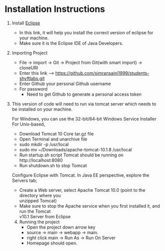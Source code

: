 # Installation Instructions

1. Install [Eclipse](https://www.eclipse.org/downloads/packages/installer)
   - In this link, it will help you install the correct version of eclipse for your machine.
   - Make sure it is the Eclipse IDE of Java Developers. 
2. Importing Project
   - File -> import -> Git -> Project from Git(with smart import) -> cloneURI
   - Enter this link --> https://github.com/simransaini1999/students-shyftlabs.git
   - Enter Github your personal Github username
   - For password
        - Need to get Github to generate a personal access token
3. This version of code will need to run via tomcat server which needs to be installed on your machine.

   For Windows, you can use the 32-bit/64-bit Windows Service Installer</br>
   For Unix-based,</br>
      - Download Tomcat 10 Core tar.gz file</br>
      - Open Terminal and unarchive file</br>
      - sudo mkdir -p /usr/local</br>
      - sudo mv ~/Downloads/apache-tomcat-10.1.8 /usr/local</br>
      - Run startup.sh script Tomcat should be running on http://localhost:8080</br>
      - Run shutdown.sh to stop Tomcat</br>

   Configure Eclipse with Tomcat. In Java EE perspective, explore the Servers tab;</br>
      - Create a Web server, select Apache Tomcat 10.0 (point to the directory where you</br>
         unzipped Tomcat)</br>
      - Make sure to stop the Apache service when you first installed it, and run the Tomcat</br>
         v10.1 Server from Eclipse</br>
   4. Running the project
      - Open the project down arrow key
      - source -> main -> webapp -> main.
      - right click main -> Run As -> Run On Server
      - Homepage should open. 

